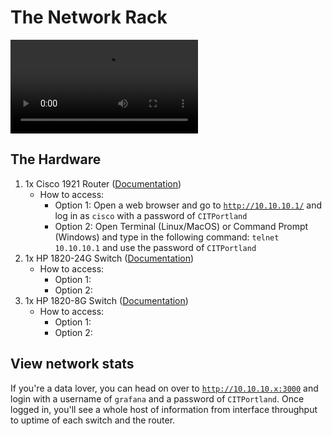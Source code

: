 # The Network Rack
![the all mighty networking rack](https://thumbs.gfycat.com/ShockingBlackIchthyosaurs-mobile.mp4)

## The Hardware
1. 1x Cisco 1921 Router ([Documentation](#Documentation/cisco-1921.pdf))
    * How to access: 
        * Option 1: Open a web browser and go to [`http://10.10.10.1/`](http://10.10.10.1) and log in as `cisco` with a password of `CITPortland` 
        * Option 2: Open Terminal (Linux/MacOS) or Command Prompt (Windows) and type in the following command: `telnet 10.10.10.1` and use the password of `CITPortland`
2. 1x HP 1820-24G Switch ([Documentation](#Documentation/hpe-1820-series.pdf))
    * How to access:
        * Option 1: 
        * Option 2:
3. 1x HP 1820-8G Switch ([Documentation](#Documentation/hpe-1820-series.pdf))
    * How to access:
        * Option 1:
        * Option 2:

## View network stats
If you're a data lover, you can head on over to [`http://10.10.10.x:3000`](http://10.10.10.:3000) and login with a username of `grafana` and a password of `CITPortland`. Once logged in, you'll see a whole host of information from interface throughput to uptime of each switch and the router.